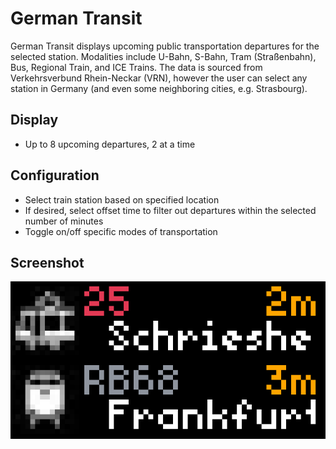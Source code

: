 # German Transit

German Transit displays upcoming public transportation departures for the selected station. Modalities include U-Bahn, S-Bahn, Tram (Straßenbahn), Bus, Regional Train, and ICE Trains.  The data is sourced from Verkehrsverbund Rhein-Neckar (VRN), however the user can select any station in Germany (and even some neighboring cities, e.g. Strasbourg).

## Display

- Up to 8 upcoming departures, 2 at a time

## Configuration
- Select train station based on specified location
- If desired, select offset time to filter out departures within the selected number of minutes
- Toggle on/off specific modes of transportation

## Screenshot

![](german_transit.gif)